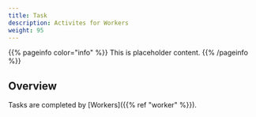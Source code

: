 ```yaml
---
title: Task
description: Activites for Workers
weight: 95
---
```

{{% pageinfo color="info" %}}
This is placeholder content.
{{% /pageinfo %}}

## Overview

Tasks are completed by [Workers]({{% ref "worker" %}}).

